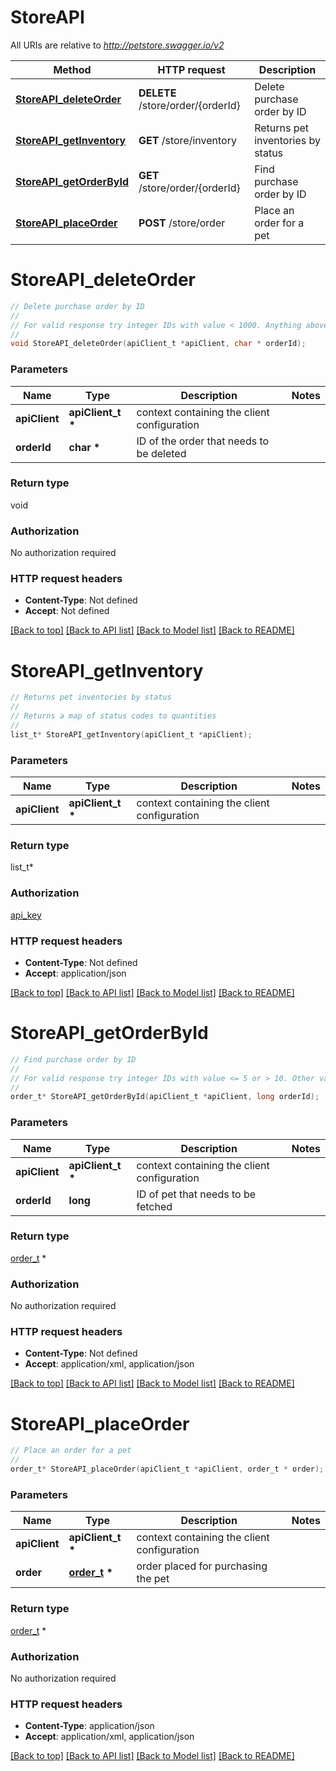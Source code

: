 # StoreAPI

All URIs are relative to *http://petstore.swagger.io/v2*

Method | HTTP request | Description
------------- | ------------- | -------------
[**StoreAPI_deleteOrder**](StoreAPI.md#StoreAPI_deleteOrder) | **DELETE** /store/order/{orderId} | Delete purchase order by ID
[**StoreAPI_getInventory**](StoreAPI.md#StoreAPI_getInventory) | **GET** /store/inventory | Returns pet inventories by status
[**StoreAPI_getOrderById**](StoreAPI.md#StoreAPI_getOrderById) | **GET** /store/order/{orderId} | Find purchase order by ID
[**StoreAPI_placeOrder**](StoreAPI.md#StoreAPI_placeOrder) | **POST** /store/order | Place an order for a pet


# **StoreAPI_deleteOrder**
```c
// Delete purchase order by ID
//
// For valid response try integer IDs with value < 1000. Anything above 1000 or nonintegers will generate API errors
//
void StoreAPI_deleteOrder(apiClient_t *apiClient, char * orderId);
```

### Parameters
Name | Type | Description  | Notes
------------- | ------------- | ------------- | -------------
**apiClient** | **apiClient_t \*** | context containing the client configuration | 
**orderId** | **char \*** | ID of the order that needs to be deleted | 

### Return type

void

### Authorization

No authorization required

### HTTP request headers

 - **Content-Type**: Not defined
 - **Accept**: Not defined

[[Back to top]](#) [[Back to API list]](../README.md#documentation-for-api-endpoints) [[Back to Model list]](../README.md#documentation-for-models) [[Back to README]](../README.md)

# **StoreAPI_getInventory**
```c
// Returns pet inventories by status
//
// Returns a map of status codes to quantities
//
list_t* StoreAPI_getInventory(apiClient_t *apiClient);
```

### Parameters
Name | Type | Description  | Notes
------------- | ------------- | ------------- | -------------
**apiClient** | **apiClient_t \*** | context containing the client configuration | 

### Return type



list_t*



### Authorization

[api_key](../README.md#api_key)

### HTTP request headers

 - **Content-Type**: Not defined
 - **Accept**: application/json

[[Back to top]](#) [[Back to API list]](../README.md#documentation-for-api-endpoints) [[Back to Model list]](../README.md#documentation-for-models) [[Back to README]](../README.md)

# **StoreAPI_getOrderById**
```c
// Find purchase order by ID
//
// For valid response try integer IDs with value <= 5 or > 10. Other values will generated exceptions
//
order_t* StoreAPI_getOrderById(apiClient_t *apiClient, long orderId);
```

### Parameters
Name | Type | Description  | Notes
------------- | ------------- | ------------- | -------------
**apiClient** | **apiClient_t \*** | context containing the client configuration | 
**orderId** | **long** | ID of pet that needs to be fetched | 

### Return type

[order_t](order.md) *


### Authorization

No authorization required

### HTTP request headers

 - **Content-Type**: Not defined
 - **Accept**: application/xml, application/json

[[Back to top]](#) [[Back to API list]](../README.md#documentation-for-api-endpoints) [[Back to Model list]](../README.md#documentation-for-models) [[Back to README]](../README.md)

# **StoreAPI_placeOrder**
```c
// Place an order for a pet
//
order_t* StoreAPI_placeOrder(apiClient_t *apiClient, order_t * order);
```

### Parameters
Name | Type | Description  | Notes
------------- | ------------- | ------------- | -------------
**apiClient** | **apiClient_t \*** | context containing the client configuration | 
**order** | **[order_t](order.md) \*** | order placed for purchasing the pet | 

### Return type

[order_t](order.md) *


### Authorization

No authorization required

### HTTP request headers

 - **Content-Type**: application/json
 - **Accept**: application/xml, application/json

[[Back to top]](#) [[Back to API list]](../README.md#documentation-for-api-endpoints) [[Back to Model list]](../README.md#documentation-for-models) [[Back to README]](../README.md)

